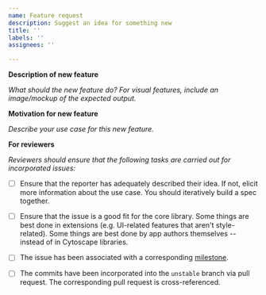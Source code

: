 ```yaml
---
name: Feature request
description: Suggest an idea for something new
title: ''
labels: ''
assignees: ''

---
```


**Description of new feature**

_What should the new feature do?  For visual features, include an image/mockup of the expected output._



**Motivation for new feature**

_Describe your use case for this new feature._



**For reviewers**

_Reviewers should ensure that the following tasks are carried out for incorporated issues:_

- [ ] Ensure that the reporter has adequately described their idea.  If not, elicit more information about the use case.  You should iteratively build a spec together.
- [ ] Ensure that the issue is a good fit for the core library.  Some things are best done in extensions (e.g. UI-related features that aren't style-related).  Some things are best done by app authors themselves -- instead of in Cytoscape libraries.
- [ ] The issue has been associated with a corresponding [milestone](https://github.com/cytoscape/cytoscape.js/milestones).
- [ ] The commits have been incorporated into the `unstable` branch via pull request.  The corresponding pull request is cross-referenced.

